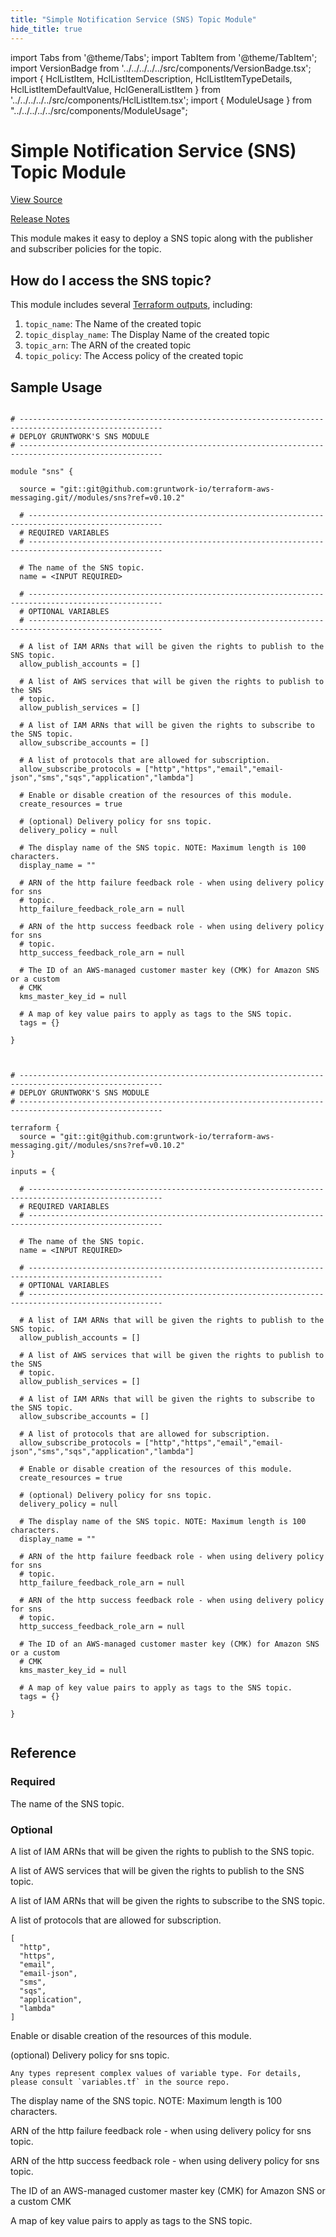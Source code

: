 ```yaml
---
title: "Simple Notification Service (SNS) Topic Module"
hide_title: true
---
```


import Tabs from '@theme/Tabs';
import TabItem from '@theme/TabItem';
import VersionBadge from '../../../../../src/components/VersionBadge.tsx';
import { HclListItem, HclListItemDescription, HclListItemTypeDetails, HclListItemDefaultValue, HclGeneralListItem } from '../../../../../src/components/HclListItem.tsx';
import { ModuleUsage } from "../../../../../src/components/ModuleUsage";

<VersionBadge repoTitle="AWS Messaging" version="0.10.2" lastModifiedVersion="0.10.2"/>

# Simple Notification Service (SNS) Topic Module

<a href="https://github.com/gruntwork-io/terraform-aws-messaging/tree/main/modules/sns" className="link-button" title="View the source code for this module in GitHub.">View Source</a>

<a href="https://github.com/gruntwork-io/terraform-aws-messaging/releases/tag/v0.10.2" className="link-button" title="Release notes for only versions which impacted this module.">Release Notes</a>

This module makes it easy to deploy a SNS topic along with the publisher and subscriber policies for the topic.

## How do I access the SNS topic?

This module includes several [Terraform outputs](https://www.terraform.io/intro/getting-started/outputs.html),
including:

1.  `topic_name`: The Name of the created topic
2.  `topic_display_name`: The Display Name of the created topic
3.  `topic_arn`: The ARN of the created topic
4.  `topic_policy`: The Access policy of the created topic

## Sample Usage

<Tabs>
<TabItem value="terraform" label="Terraform" default>

```hcl title="main.tf"

# ------------------------------------------------------------------------------------------------------
# DEPLOY GRUNTWORK'S SNS MODULE
# ------------------------------------------------------------------------------------------------------

module "sns" {

  source = "git::git@github.com:gruntwork-io/terraform-aws-messaging.git//modules/sns?ref=v0.10.2"

  # ----------------------------------------------------------------------------------------------------
  # REQUIRED VARIABLES
  # ----------------------------------------------------------------------------------------------------

  # The name of the SNS topic.
  name = <INPUT REQUIRED>

  # ----------------------------------------------------------------------------------------------------
  # OPTIONAL VARIABLES
  # ----------------------------------------------------------------------------------------------------

  # A list of IAM ARNs that will be given the rights to publish to the SNS topic.
  allow_publish_accounts = []

  # A list of AWS services that will be given the rights to publish to the SNS
  # topic.
  allow_publish_services = []

  # A list of IAM ARNs that will be given the rights to subscribe to the SNS topic.
  allow_subscribe_accounts = []

  # A list of protocols that are allowed for subscription.
  allow_subscribe_protocols = ["http","https","email","email-json","sms","sqs","application","lambda"]

  # Enable or disable creation of the resources of this module.
  create_resources = true

  # (optional) Delivery policy for sns topic.
  delivery_policy = null

  # The display name of the SNS topic. NOTE: Maximum length is 100 characters.
  display_name = ""

  # ARN of the http failure feedback role - when using delivery policy for sns
  # topic.
  http_failure_feedback_role_arn = null

  # ARN of the http success feedback role - when using delivery policy for sns
  # topic.
  http_success_feedback_role_arn = null

  # The ID of an AWS-managed customer master key (CMK) for Amazon SNS or a custom
  # CMK
  kms_master_key_id = null

  # A map of key value pairs to apply as tags to the SNS topic.
  tags = {}

}


```

</TabItem>
<TabItem value="terragrunt" label="Terragrunt" default>

```hcl title="terragrunt.hcl"

# ------------------------------------------------------------------------------------------------------
# DEPLOY GRUNTWORK'S SNS MODULE
# ------------------------------------------------------------------------------------------------------

terraform {
  source = "git::git@github.com:gruntwork-io/terraform-aws-messaging.git//modules/sns?ref=v0.10.2"
}

inputs = {

  # ----------------------------------------------------------------------------------------------------
  # REQUIRED VARIABLES
  # ----------------------------------------------------------------------------------------------------

  # The name of the SNS topic.
  name = <INPUT REQUIRED>

  # ----------------------------------------------------------------------------------------------------
  # OPTIONAL VARIABLES
  # ----------------------------------------------------------------------------------------------------

  # A list of IAM ARNs that will be given the rights to publish to the SNS topic.
  allow_publish_accounts = []

  # A list of AWS services that will be given the rights to publish to the SNS
  # topic.
  allow_publish_services = []

  # A list of IAM ARNs that will be given the rights to subscribe to the SNS topic.
  allow_subscribe_accounts = []

  # A list of protocols that are allowed for subscription.
  allow_subscribe_protocols = ["http","https","email","email-json","sms","sqs","application","lambda"]

  # Enable or disable creation of the resources of this module.
  create_resources = true

  # (optional) Delivery policy for sns topic.
  delivery_policy = null

  # The display name of the SNS topic. NOTE: Maximum length is 100 characters.
  display_name = ""

  # ARN of the http failure feedback role - when using delivery policy for sns
  # topic.
  http_failure_feedback_role_arn = null

  # ARN of the http success feedback role - when using delivery policy for sns
  # topic.
  http_success_feedback_role_arn = null

  # The ID of an AWS-managed customer master key (CMK) for Amazon SNS or a custom
  # CMK
  kms_master_key_id = null

  # A map of key value pairs to apply as tags to the SNS topic.
  tags = {}

}


```

</TabItem>
</Tabs>




## Reference

<Tabs>
<TabItem value="inputs" label="Inputs" default>

### Required

<HclListItem name="name" requirement="required" type="string">
<HclListItemDescription>

The name of the SNS topic.

</HclListItemDescription>
</HclListItem>

### Optional

<HclListItem name="allow_publish_accounts" requirement="optional" type="list(string)">
<HclListItemDescription>

A list of IAM ARNs that will be given the rights to publish to the SNS topic.

</HclListItemDescription>
<HclListItemDefaultValue defaultValue="[]"/>
</HclListItem>

<HclListItem name="allow_publish_services" requirement="optional" type="list(string)">
<HclListItemDescription>

A list of AWS services that will be given the rights to publish to the SNS topic.

</HclListItemDescription>
<HclListItemDefaultValue defaultValue="[]"/>
</HclListItem>

<HclListItem name="allow_subscribe_accounts" requirement="optional" type="list(string)">
<HclListItemDescription>

A list of IAM ARNs that will be given the rights to subscribe to the SNS topic.

</HclListItemDescription>
<HclListItemDefaultValue defaultValue="[]"/>
</HclListItem>

<HclListItem name="allow_subscribe_protocols" requirement="optional" type="list(string)">
<HclListItemDescription>

A list of protocols that are allowed for subscription.

</HclListItemDescription>
<HclListItemDefaultValue>

```hcl
[
  "http",
  "https",
  "email",
  "email-json",
  "sms",
  "sqs",
  "application",
  "lambda"
]
```

</HclListItemDefaultValue>
</HclListItem>

<HclListItem name="create_resources" requirement="optional" type="bool">
<HclListItemDescription>

Enable or disable creation of the resources of this module.

</HclListItemDescription>
<HclListItemDefaultValue defaultValue="true"/>
</HclListItem>

<HclListItem name="delivery_policy" requirement="optional" type="any">
<HclListItemDescription>

(optional) Delivery policy for sns topic.

</HclListItemDescription>
<HclListItemTypeDetails>

```hcl
Any types represent complex values of variable type. For details, please consult `variables.tf` in the source repo.
```

</HclListItemTypeDetails>
<HclListItemDefaultValue defaultValue="null"/>
</HclListItem>

<HclListItem name="display_name" requirement="optional" type="string">
<HclListItemDescription>

The display name of the SNS topic. NOTE: Maximum length is 100 characters.

</HclListItemDescription>
<HclListItemDefaultValue defaultValue="&quot;&quot;"/>
</HclListItem>

<HclListItem name="http_failure_feedback_role_arn" requirement="optional" type="string">
<HclListItemDescription>

ARN of the http failure feedback role - when using delivery policy for sns topic.

</HclListItemDescription>
<HclListItemDefaultValue defaultValue="null"/>
</HclListItem>

<HclListItem name="http_success_feedback_role_arn" requirement="optional" type="string">
<HclListItemDescription>

ARN of the http success feedback role - when using delivery policy for sns topic.

</HclListItemDescription>
<HclListItemDefaultValue defaultValue="null"/>
</HclListItem>

<HclListItem name="kms_master_key_id" requirement="optional" type="string">
<HclListItemDescription>

The ID of an AWS-managed customer master key (CMK) for Amazon SNS or a custom CMK

</HclListItemDescription>
<HclListItemDefaultValue defaultValue="null"/>
</HclListItem>

<HclListItem name="tags" requirement="optional" type="map(string)">
<HclListItemDescription>

A map of key value pairs to apply as tags to the SNS topic.

</HclListItemDescription>
<HclListItemDefaultValue defaultValue="{}"/>
</HclListItem>

</TabItem>
<TabItem value="outputs" label="Outputs">

<HclListItem name="topic_arn">
</HclListItem>

<HclListItem name="topic_display_name">
</HclListItem>

<HclListItem name="topic_name">
</HclListItem>

<HclListItem name="topic_policy">
</HclListItem>

</TabItem>
</Tabs>


<!-- ##DOCS-SOURCER-START
{
  "originalSources": [
    "https://github.com/gruntwork-io/terraform-aws-messaging/tree/main/modules/sns/readme.md",
    "https://github.com/gruntwork-io/terraform-aws-messaging/tree/main/modules/sns/variables.tf",
    "https://github.com/gruntwork-io/terraform-aws-messaging/tree/main/modules/sns/outputs.tf"
  ],
  "sourcePlugin": "module-catalog-api",
  "hash": "923c18888080a83c09b99b1683b88f12"
}
##DOCS-SOURCER-END -->
